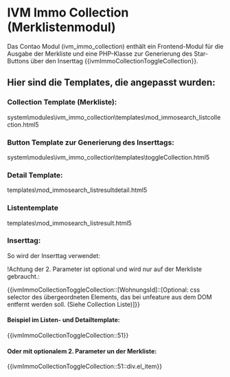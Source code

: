 # IVM Immo Collection (Merklistenmodul)
Das Contao Modul (ivm_immo_collection) enthält ein Frontend-Modul für die Ausgabe der Merkliste und eine PHP-Klasse zur Generierung des Star-Buttons über den Inserttag {{ivmImmoCollectionToggleCollection}}. 

## Hier sind die Templates, die angepasst wurden:
 
### Collection Template (Merkliste):
system\modules\ivm_immo_collection\templates\mod_immosearch_listcollection.html5
 
### Button Template zur Generierung des Inserttags:
system\modules\ivm_immo_collection\templates\toggleCollection.html5

### Detail Template:
templates\mod_immosearch_listresultdetail.html5

### Listentemplate
templates\mod_immosearch_listresult.html5



### Inserttag:
So wird der Inserttag verwendet:

!Achtung der 2. Parameter ist optional und wird nur auf der Merkliste gebraucht.:

{{ivmImmoCollectionToggleCollection::[WohnungsId]::[Optional: css selector des übergeordneten Elements, das bei unfeature aus dem DOM entfernt werden soll. (Siehe Collection Liste)]}}

#### Beispiel im Listen- und Detailtemplate:
{{ivmImmoCollectionToggleCollection::51}}

#### Oder mit optionalem 2. Parameter un der Merkliste:
{{ivmImmoCollectionToggleCollection::51::div.el_item}}




